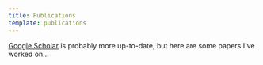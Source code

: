 ```yaml
---
title: Publications
template: publications
---
```


[Google Scholar](https://scholar.google.com/citations?user=g0oUxG4AAAAJ&hl=enhttps://scholar.google.com/citations?user=g0oUxG4AAAAJ&hl=en) is probably more up-to-date, but here are some papers I've worked on...
